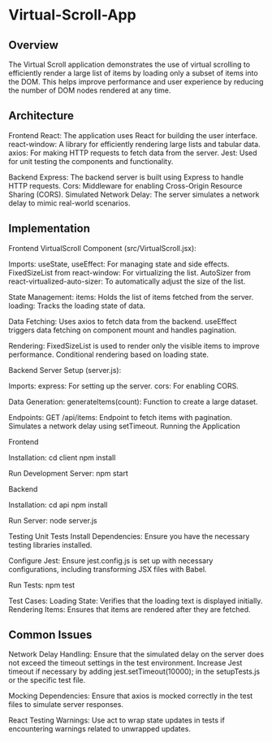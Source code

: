 # Virtual-Scroll-App

Overview
---------------------------------------------------------------------------------------------
The Virtual Scroll application demonstrates the use of virtual scrolling to efficiently render a large list of items by loading only a subset of items into the DOM. This helps improve performance and user experience by reducing the number of DOM nodes rendered at any time.

Architecture
---------------------------------------------------------------------------------------------

Frontend
React: The application uses React for building the user interface.
react-window: A library for efficiently rendering large lists and tabular data.
axios: For making HTTP requests to fetch data from the server.
Jest: Used for unit testing the components and functionality.

Backend
Express: The backend server is built using Express to handle HTTP requests.
Cors: Middleware for enabling Cross-Origin Resource Sharing (CORS).
Simulated Network Delay: The server simulates a network delay to mimic real-world scenarios.

Implementation
---------------------------------------------------------------------------------------------

Frontend
VirtualScroll Component (src/VirtualScroll.jsx):

Imports:
useState, useEffect: For managing state and side effects.
FixedSizeList from react-window: For virtualizing the list.
AutoSizer from react-virtualized-auto-sizer: To automatically adjust the size of the list.

State Management:
items: Holds the list of items fetched from the server.
loading: Tracks the loading state of data.

Data Fetching:
Uses axios to fetch data from the backend.
useEffect triggers data fetching on component mount and handles pagination.

Rendering:
FixedSizeList is used to render only the visible items to improve performance.
Conditional rendering based on loading state.

Backend
Server Setup (server.js):

Imports:
express: For setting up the server.
cors: For enabling CORS.

Data Generation:
generateItems(count): Function to create a large dataset.

Endpoints:
GET /api/items: Endpoint to fetch items with pagination. Simulates a network delay using setTimeout.
Running the Application

Frontend

Installation:
cd client
npm install

Run Development Server:
npm start

Backend

Installation:
cd api
npm install

Run Server:
node server.js

Testing
Unit Tests
Install Dependencies: Ensure you have the necessary testing libraries installed.

Configure Jest: Ensure jest.config.js is set up with necessary configurations, including transforming JSX files with Babel.

Run Tests:
npm test

Test Cases:
Loading State: Verifies that the loading text is displayed initially.
Rendering Items: Ensures that items are rendered after they are fetched.

Common Issues
---------------------------------------------------------------------------------------------

Network Delay Handling:
Ensure that the simulated delay on the server does not exceed the timeout settings in the test environment.
Increase Jest timeout if necessary by adding jest.setTimeout(10000); in the setupTests.js or the specific test file.

Mocking Dependencies:
Ensure that axios is mocked correctly in the test files to simulate server responses.

React Testing Warnings:
Use act to wrap state updates in tests if encountering warnings related to unwrapped updates.
